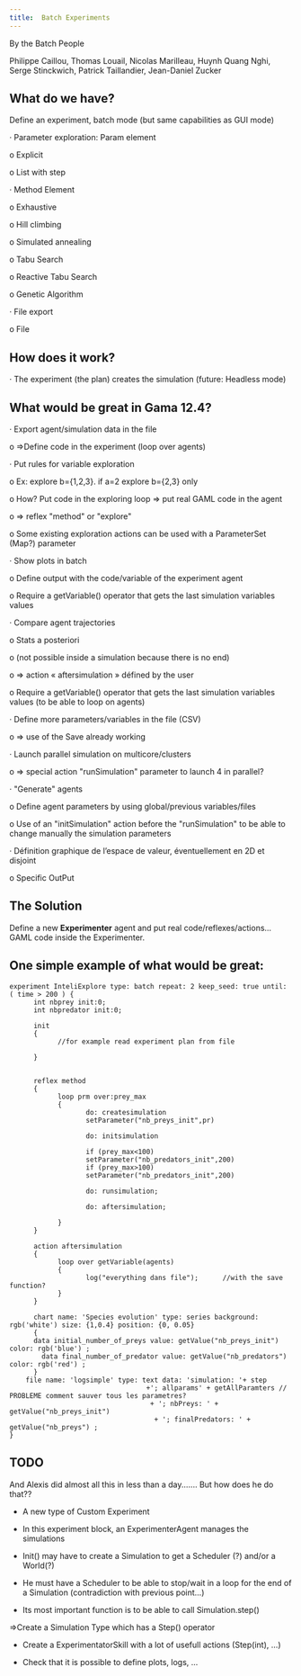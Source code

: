 ```yaml
---
title:  Batch Experiments
---
```



By the Batch People

Philippe Caillou,
Thomas Louail,
Nicolas Marilleau,
Huynh Quang Nghi,
Serge Stinckwich,
Patrick Taillandier,
Jean-Daniel Zucker


## What do we have?

Define an experiment, batch mode (but same capabilities as GUI mode)

·         Parameter exploration:  Param element

o   Explicit

o   List with step

·         Method Element

o   Exhaustive

o   Hill climbing

o   Simulated annealing

o   Tabu Search

o   Reactive Tabu Search

o   Genetic Algorithm

·         File export

o   File

## How does it work?

·         The experiment (the plan) creates the simulation (future: Headless mode)


## What would be great in Gama 12.4?

·         Export agent/simulation data in the file

o   =>Define code in the experiment (loop over agents)

·         Put rules for variable exploration

o   Ex: explore b=&#123;1,2,3}. if a=2 explore b=&#123;2,3} only

o   How? Put code in the exploring loop => put real GAML code in the agent

o   => reflex "method" or "explore"

o   Some existing exploration actions can be used with a ParameterSet (Map?) parameter

·         Show plots in batch

o   Define output with the code/variable of the experiment agent

o   Require a getVariable() operator that gets the last simulation variables values

·         Compare agent trajectories

o   Stats a posteriori

o   (not possible inside a simulation because there is no end)

o   => action « aftersimulation » défined by the user

o   Require a getVariable() operator that gets the last simulation variables values (to be able to loop on agents)

·         Define more parameters/variables in the file (CSV)

o   => use of the Save already working

·         Launch parallel simulation on multicore/clusters

o   => special action "runSimulation" parameter to launch 4 in parallel?

·         "Generate" agents

o   Define agent parameters by using global/previous variables/files

o   Use of an "initSimulation" action before the "runSimulation" to  be able to change manually the simulation parameters

·         Définition graphique de l’espace de valeur, éventuellement en 2D et disjoint

o   Specific OutPut

## The Solution

Define a new **Experimenter** agent and put real code/reflexes/actions... GAML code inside the Experimenter.

## One simple example of what would be great:
```
experiment InteliExplore type: batch repeat: 2 keep_seed: true until: ( time > 200 ) {
      int nbprey init:0;
      int nbpredator init:0;

      init
      {
            //for example read experiment plan from file
           
      }
     

      reflex method
      {
            loop prm over:prey_max
            {
                   do: createsimulation
                   setParameter("nb_preys_init",pr)

                   do: initsimulation

                   if (prey_max<100)
                   setParameter("nb_predators_init",200)
                   if (prey_max>100)
                   setParameter("nb_predators_init",200)

                   do: runsimulation;

                   do: aftersimulation;
                  
            }
      }

      action aftersimulation
      {
            loop over getVariable(agents)
            {
                   log("everything dans file");      //with the save function?
            }     
      }

      chart name: 'Species evolution' type: series background: rgb('white') size: {1,0.4} position: {0, 0.05}
      {
      data initial_number_of_preys value: getValue("nb_preys_init") color: rgb('blue') ;
        data final_number_of_predator value: getValue("nb_predators") color: rgb('red') ;
      }
    file name: 'logsimple' type: text data: 'simulation: '+ step
                                  +'; allparams' + getAllParamters // PROBLEME comment sauver tous les parametres?
                                   + '; nbPreys: ' + getValue("nb_preys_init")
                                    + '; finalPredators: ' + getValue("nb_preys") ;
}

```

## TODO

And Alexis did almost all this in less than a day....... But how does he do that??

- A new type of Custom Experiment

- In this experiment block, an ExperimenterAgent manages the simulations

- Init() may have to create a Simulation to get a Scheduler (?) and/or a World(?)

- He must have a Scheduler to be able to stop/wait in a loop for the end of a Simulation (contradiction with previous point...)

- Its most important function is to be able to call Simulation.step()

=>Create a Simulation Type which has a Step() operator

- Create a ExperimentatorSkill with a lot of usefull actions (Step(int), ...)

- Check that it is possible to define plots, logs, ...